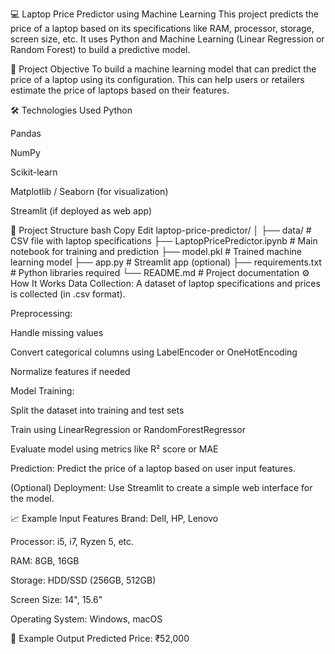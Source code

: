 💻 Laptop Price Predictor using Machine Learning
This project predicts the price of a laptop based on its specifications like RAM, processor, storage, screen size, etc. It uses Python and Machine Learning (Linear Regression or Random Forest) to build a predictive model.

📌 Project Objective
To build a machine learning model that can predict the price of a laptop using its configuration. This can help users or retailers estimate the price of laptops based on their features.

🛠️ Technologies Used
Python

Pandas

NumPy

Scikit-learn

Matplotlib / Seaborn (for visualization)

Streamlit (if deployed as web app)

📂 Project Structure
bash
Copy
Edit
laptop-price-predictor/
│
├── data/                     # CSV file with laptop specifications
├── LaptopPricePredictor.ipynb # Main notebook for training and prediction
├── model.pkl                 # Trained machine learning model
├── app.py                    # Streamlit app (optional)
├── requirements.txt          # Python libraries required
└── README.md                 # Project documentation
⚙️ How It Works
Data Collection: A dataset of laptop specifications and prices is collected (in .csv format).

Preprocessing:

Handle missing values

Convert categorical columns using LabelEncoder or OneHotEncoding

Normalize features if needed

Model Training:

Split the dataset into training and test sets

Train using LinearRegression or RandomForestRegressor

Evaluate model using metrics like R² score or MAE

Prediction: Predict the price of a laptop based on user input features.

(Optional) Deployment: Use Streamlit to create a simple web interface for the model.

📈 Example Input Features
Brand: Dell, HP, Lenovo

Processor: i5, i7, Ryzen 5, etc.

RAM: 8GB, 16GB

Storage: HDD/SSD (256GB, 512GB)

Screen Size: 14", 15.6"

Operating System: Windows, macOS

🔮 Example Output
Predicted Price: ₹52,000
